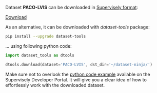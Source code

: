 Dataset **PACO-LVIS** can be downloaded in [Supervisely format](https://developer.supervisely.com/api-references/supervisely-annotation-json-format):

 [Download](https://assets.supervisely.com/remote/eyJsaW5rIjogImZzOi8vYXNzZXRzLzI1MTJfUEFDTy1MVklTL3BhY28tbHZpcy1EYXRhc2V0TmluamEudGFyIiwgInNpZyI6ICJZa3RoQW03R0llVW9nNjhLV084b3FteWpZaHk0eEM4cHR1cXhwOU55ZjVNPSJ9)

As an alternative, it can be downloaded with *dataset-tools* package:
``` bash
pip install --upgrade dataset-tools
```

... using following python code:
``` python
import dataset_tools as dtools

dtools.download(dataset='PACO-LVIS', dst_dir='~/dataset-ninja/')
```
Make sure not to overlook the [python code example](https://developer.supervisely.com/getting-started/python-sdk-tutorials/iterate-over-a-local-project) available on the Supervisely Developer Portal. It will give you a clear idea of how to effortlessly work with the downloaded dataset.


